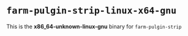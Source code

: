 # `farm-pulgin-strip-linux-x64-gnu`

This is the **x86_64-unknown-linux-gnu** binary for `farm-pulgin-strip`
